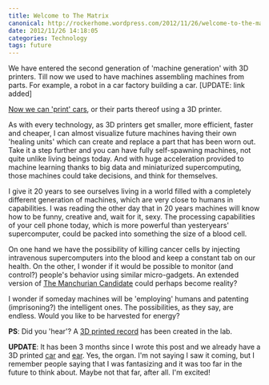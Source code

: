 ```yaml
---
title: Welcome to The Matrix
canonical: http://rockerhome.wordpress.com/2012/11/26/welcome-to-the-matrix/
date: 2012/11/26 14:18:05
categories: Technology
tags: future
---
```

We have entered the second generation of 'machine generation' with 3D printers. Till now we used to have machines assembling machines from parts. For example, a robot in a car factory building a car.<span class="more"></span> [UPDATE: link added] 

[Now we can 'print' cars](http://www.wired.com/autopia/2013/02/3d-printed-car/), or their parts thereof using a 3D printer. 

As with every technology, as 3D printers get smaller, more efficient, faster and cheaper, I can almost visualize future machines having their own 'healing units' which can create and replace a part that has been worn out. Take it a step further and you can have fully self-spawning machines, not quite unlike living beings today. And with huge acceleration provided to machine learning thanks to big data and miniaturized supercomputing, those machines could take decisions, and think for themselves. 

I give it 20 years to see ourselves living in a world filled with a completely different generation of machines, which are very close to humans in capabilities. I was reading the other day that in 20 years machines will know how to be funny, creative and, wait for it, sexy. The processing capabilities of your cell phone today, which is more powerful than yesteryears' supercomputer, could be packed into something the size of a blood cell.

On one hand we have the possibility of killing cancer cells by injecting intravenous supercomputers into the blood and keep a constant tab on our health. On the other, I wonder if it would be possible to monitor (and control?) people's behavior using similar micro-gadgets. An extended version of [The Manchurian Candidate](http://www.imdb.com/title/tt0368008/) could perhaps become reality?

I wonder if someday machines will be 'employing' humans and patenting (imprisoning?) the intelligent ones. The possibilities, as they say, are endless. Would you like to be harvested for energy?

**PS**: Did you 'hear'? A [3D printed record](http://www.wired.com/design/2012/12/3-d-printed-record/) has been created in the lab.

**UPDATE**: It has been 3 months since I wrote this post and we already have a 3D printed [car](http://www.wired.com/autopia/2013/02/3d-printed-car/) and [ear](http://www.medgadget.com/2013/02/cornell-bioengineers-3d-print-living-replacement-ears.html). Yes, the organ. I'm not saying I saw it coming, but I remember people saying that I was fantasizing and it was too far in the future to think about. Maybe not that far, after all. I'm excited!